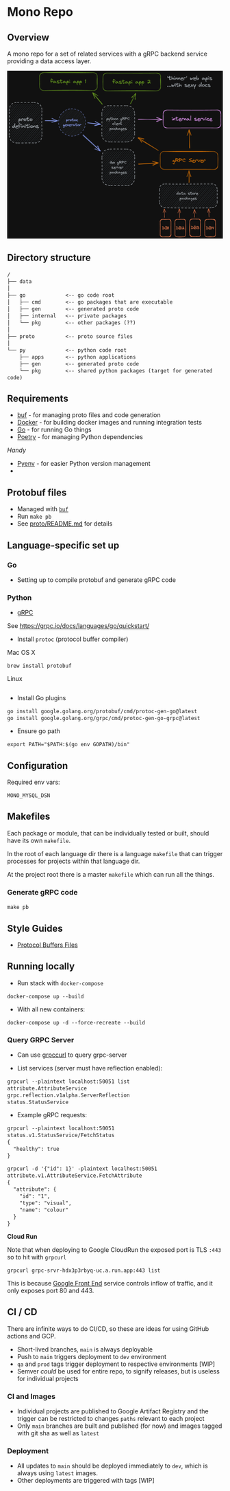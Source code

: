 # Mono Repo

## Overview

A mono repo for a set of related services with a gRPC backend service providing a data access layer.

![mono](./mono.png)

## Directory structure

```
/
├── data
│
├── go             <-- go code root
│   ├── cmd        <-- go packages that are executable
│   ├── gen        <-- generated proto code
│   ├── internal   <-- private packages
│   └── pkg        <-- other packages (??)
│ 
├── proto          <-- proto source files
│
└── py             <-- python code root
    ├── apps       <-- python applications
    ├── gen        <-- generated proto code         
    └── pkg        <-- shared python packages (target for generated code)
```

## Requirements

- [buf](https://docs.buf.build/installation) - for managing proto files and code generation
- [Docker](https://docs.docker.com/get-docker/) - for building docker images and running integration tests 
- [Go](https://go.dev/doc/install) - for running Go things
- [Poetry](https://python-poetry.org/docs/master/#installing-with-the-official-installer) - for managing Python dependencies

_Handy_

- [Pyenv](https://github.com/pyenv/pyenv) - for easier Python version management
- 


## Protobuf files

- Managed with [`buf`](https://buf.build)
- Run `make pb`
- See [proto/README.md](./proto) for details

## Language-specific set up

### Go

- Setting up to compile protobuf and generate gRPC code

### Python

- [gRPC](./py/README.md#generating-grpc-code)

See <https://grpc.io/docs/languages/go/quickstart/>

- Install `protoc` (protocol buffer compiler)

Mac OS X

```shell
brew install protobuf 
```

Linux

```shell

```

- Install Go plugins

```shell
go install google.golang.org/protobuf/cmd/protoc-gen-go@latest
go install google.golang.org/grpc/cmd/protoc-gen-go-grpc@latest
```

- Ensure go path

```shell
export PATH="$PATH:$(go env GOPATH)/bin"
```

## Configuration

Required env vars:

```shell
MONO_MYSQL_DSN
```

## Makefiles

Each package or module, that can be individually tested or built, should have its own `makefile`.

In the root of each language dir there is a language `makefile` that can trigger processes for projects within that
language dir.

At the project root there is a master `makefile` which can run all the things.

### Generate gRPC code

```shell
make pb
```

## Style Guides

- [Protocol Buffers Files](https://developers.google.com/protocol-buffers/docs/style)

## Running locally

- Run stack with `docker-compose`

```shell
docker-compose up --build
```

- With all new containers:

```shell
docker-compose up -d --force-recreate --build
```

### Query GRPC Server

- Can use [grpccurl](https://github.com/fullstorydev/grpcurl) to query grpc-server


- List services (server must have reflection enabled):

```shell
grpcurl --plaintext localhost:50051 list
attribute.AttributeService
grpc.reflection.v1alpha.ServerReflection
status.StatusService
```

- Example gRPC requests:

```shell
grpcurl --plaintext localhost:50051 status.v1.StatusService/FetchStatus
{
  "healthy": true
}
```

```shell
grpcurl -d '{"id": 1}' -plaintext localhost:50051 attribute.v1.AttributeService.FetchAttribute
{
  "attribute": {
    "id": "1",
    "type": "visual",
    "name": "colour"
  }
}
```

**Cloud Run**

Note that when deploying to Google CloudRun the exposed port is TLS `:443` so to hit with `grpcurl`

```shell
grpcurl grpc-srvr-hdx3p3rbyq-uc.a.run.app:443 list
```

This is because [Google Front End](https://cloud.google.com/docs/security/infrastructure/design#google_front_end_service)
service controls inflow of traffic, and it only exposes port 80 and 443.





## CI / CD

There are infinite ways to do CI/CD, so these are ideas for using GitHub actions and GCP.

- Short-lived branches, `main` is always deployable
- Push to `main` triggers deployment to `dev` environment
- `qa` and `prod` tags trigger deployment to respective environments [WIP]
- Semver _could_ be used for entire repo, to signify releases, but is useless for individual projects

### CI and Images

- Individual projects are published to Google Artifact Registry and the trigger can be restricted to changes `paths`
  relevant to each project
- Only `main` branches are built and published (for now) and images tagged with git sha as well as `latest`

### Deployment

- All updates to `main` should be deployed immediately to `dev`, which is always using `latest` images.
- Other deployments are triggered with tags [WIP]

